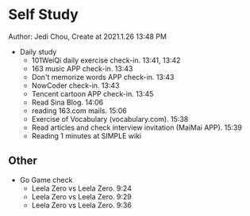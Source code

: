 # Self Study

Author: Jedi Chou, Create at 2021.1.26 13:48 PM

* Daily study
  * 101WeiQi daily exercise check-in. 13:41, 13:42
  * 163 music APP check-in. 13:43
  * Don't memorize words APP check-in. 13:43
  * NowCoder check-in. 13:43
  * Tencent cartoon APP check-in. 13:45
  * Read Sina Blog. 14:06
  * reading 163.com mails. 15:06
  * Exercise of Vocabulary (vocabulary.com). 15:38
  * Read articles and check interview invitation (MaiMai APP). 15:39
  * Reading 1 minutes at SIMPLE wiki

## Other

* Go Game check
  * Leela Zero vs Leela Zero. 9:24
  * Leela Zero vs Leela Zero. 9:29
  * Leela Zero vs Leela Zero. 9:36
